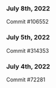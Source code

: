 ### July 8th, 2022

Commit #106552

### July 5th, 2022

Commit #314353


### July 4th, 2022

Commit #72281
